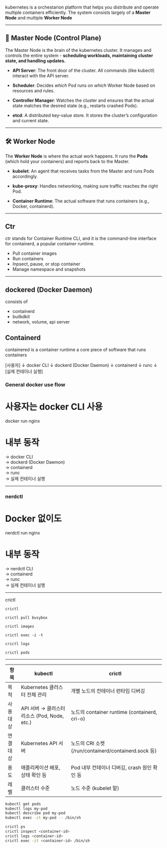 
kubernetes is a orchestarion platform that helps you distribute and operate multiple containers efficiently. The system consists largely of a **Master Node** and multiple **Worker Node** 

---

## **🧠 Master Node (Control Plane)**

The Master Node is the brain of the kubernetes cluster. It manages and controls the entire system - **scheduling workloads, maintaining cluster state, and handling updates.**

- **API Server**: The front door of the cluster. All commands (like kubectl) interact with the API server.
    
- **Scheduler**: Decides _which_ Pod runs on _which_ Worker Node based on resources and rules.
    
- **Controller Manager**: Watches the cluster and ensures that the actual state matches the desired state (e.g., restarts crashed Pods).
    
- **etcd**: A distributed key-value store. It stores the cluster’s configuration and current state.

---

## **🛠️ Worker Node**

The **Worker Node** is where the actual work happens. It runs the **Pods** (which hold your containers) and reports back to the Master.

- **kubelet**: An agent that receives tasks from the Master and runs Pods accordingly.
    
- **kube-proxy**: Handles networking, making sure traffic reaches the right Pod.
    
- **Container Runtime**: The actual software that runs containers (e.g., Docker, containerd).

----

## Ctr 


ctr stands for Container Runtime CLI, and it is the command-line interface for containerd, a popular container runtime.


- Pull container images 
- Run containers 
- Inpsect, pause, or stop container 
- Manage namespace and snapshots 


---

## dockered (Docker Daemon)


consists of 
- containerd 
- builkdkit 
- network, volume, api server

## Containerd 

containered is a container runtime a core piece of software that runs containers 


[사용자]
   ↓
docker CLI
   ↓
dockerd (Docker Daemon)
   ↓
containerd
   ↓
runc
   ↓
[실제 컨테이너 실행]



### General docker use flow 

# 사용자는 docker CLI 사용
docker run nginx

# 내부 동작
→ docker CLI  
→ dockerd (Docker Daemon)  
→ containerd  
→ runc  
→ 실제 컨테이너 실행

---

### nerdctl 

# Docker 없이도
nerdctl run nginx

# 내부 동작
→ nerdctl CLI  
→ containerd  
→ runc  
→ 실제 컨테이너 실행


---

crictl 

```
crictl 

crictl pull busybox 

crictl images 

crictl exec -i -t 

crictl logs 

crictl pods
```

---

|**항목**|kubectl|crictl|
|---|---|---|
|목적|Kubernetes 클러스터 전체 관리|개별 노드의 컨테이너 런타임 디버깅|
|사용 대상|API 서버 → 클러스터 리소스 (Pod, Node, etc.)|노드의 container runtime (containerd, cri-o)|
|연결 대상|Kubernetes API 서버|노드의 CRI 소켓 (/run/containerd/containerd.sock 등)|
|용도|애플리케이션 배포, 상태 확인 등|Pod 내부 컨테이너 디버깅, crash 원인 확인 등|
|레벨|클러스터 수준|노드 수준 (kubelet 밑)|


```bash
kubectl get pods
kubectl logs my-pod
kubectl describe pod my-pod
kubectl exec -it my-pod -- /bin/sh
```

```bash
crictl ps
crictl inspect <container-id>
crictl logs <container-id>
crictl exec -it <container-id> /bin/sh
```